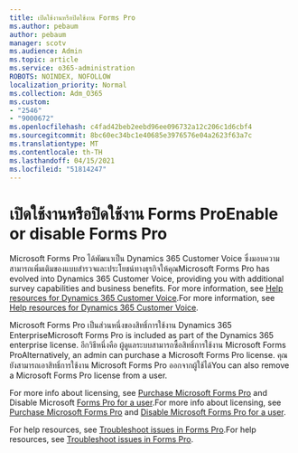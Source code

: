 ```yaml
---
title: เปิดใช้งานหรือปิดใช้งาน Forms Pro
ms.author: pebaum
author: pebaum
manager: scotv
ms.audience: Admin
ms.topic: article
ms.service: o365-administration
ROBOTS: NOINDEX, NOFOLLOW
localization_priority: Normal
ms.collection: Adm_O365
ms.custom:
- "2546"
- "9000672"
ms.openlocfilehash: c4fad42beb2eebd96ee096732a12c206c1d6cbf4
ms.sourcegitcommit: 8bc60ec34bc1e40685e3976576e04a2623f63a7c
ms.translationtype: MT
ms.contentlocale: th-TH
ms.lasthandoff: 04/15/2021
ms.locfileid: "51814247"
---
```

# <a name="enable-or-disable-forms-pro"></a><span data-ttu-id="e61d6-102">เปิดใช้งานหรือปิดใช้งาน Forms Pro</span><span class="sxs-lookup"><span data-stu-id="e61d6-102">Enable or disable Forms Pro</span></span>

<span data-ttu-id="e61d6-103">Microsoft Forms Pro ได้พัฒนาเป็น Dynamics 365 Customer Voice ซึ่งมอบความสามารถเพิ่มเติมของแบบสํารวจและประโยชน์ทางธุรกิจให้คุณ</span><span class="sxs-lookup"><span data-stu-id="e61d6-103">Microsoft Forms Pro has evolved into Dynamics 365 Customer Voice, providing you with additional survey capabilities and business benefits.</span></span> <span data-ttu-id="e61d6-104">For more information, see [Help resources for Dynamics 365 Customer Voice](https://go.microsoft.com/fwlink/p/?linkid=2128357).</span><span class="sxs-lookup"><span data-stu-id="e61d6-104">For more information, see [Help resources for Dynamics 365 Customer Voice](https://go.microsoft.com/fwlink/p/?linkid=2128357).</span></span>  

<span data-ttu-id="e61d6-105">Microsoft Forms Pro เป็นส่วนหนึ่งของสิทธิ์การใช้งาน Dynamics 365 Enterprise</span><span class="sxs-lookup"><span data-stu-id="e61d6-105">Microsoft Forms Pro is included as part of the Dynamics 365 enterprise license.</span></span> <span data-ttu-id="e61d6-106">อีกวิธีหนึ่งคือ ผู้ดูแลระบบสามารถซื้อสิทธิ์การใช้งาน Microsoft Forms Pro</span><span class="sxs-lookup"><span data-stu-id="e61d6-106">Alternatively, an admin can purchase a Microsoft Forms Pro license.</span></span> <span data-ttu-id="e61d6-107">คุณยังสามารถเอาสิทธิ์การใช้งาน Microsoft Forms Pro ออกจากผู้ใช้ได้</span><span class="sxs-lookup"><span data-stu-id="e61d6-107">You can also remove a Microsoft Forms Pro license from a user.</span></span>  

<span data-ttu-id="e61d6-108">For more info about licensing, see [Purchase Microsoft Forms Pro](https://docs.microsoft.com/forms-pro/purchase#purchase-microsoft-forms-pro-for-users-in-a-dynamics-365-tenant) and Disable Microsoft [Forms Pro for a user](https://docs.microsoft.com/forms-pro/purchase#disable-microsoft-forms-pro-for-a-user-1).</span><span class="sxs-lookup"><span data-stu-id="e61d6-108">For more info about licensing, see [Purchase Microsoft Forms Pro](https://docs.microsoft.com/forms-pro/purchase#purchase-microsoft-forms-pro-for-users-in-a-dynamics-365-tenant) and [Disable Microsoft Forms Pro for a user](https://docs.microsoft.com/forms-pro/purchase#disable-microsoft-forms-pro-for-a-user-1).</span></span>
  
<span data-ttu-id="e61d6-109">For help resources, see [Troubleshoot issues in Forms Pro](https://docs.microsoft.com/forms-pro/troubleshoot).</span><span class="sxs-lookup"><span data-stu-id="e61d6-109">For help resources, see [Troubleshoot issues in Forms Pro](https://docs.microsoft.com/forms-pro/troubleshoot).</span></span>